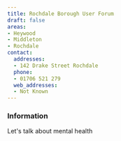 ```yaml
---
title: Rochdale Borough User Forum
draft: false
areas:
- Heywood
- Middleton
- Rochdale
contact:
  addresses:
  - 142 Drake Street Rochdale
  phone:
  - 01706 521 279
  web_addresses:
  - Not Known
---
```


### Information
Let's talk about mental health

